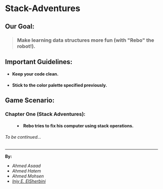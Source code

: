 # Stack-Adventures

## Our Goal:
>### Make learning data structures more fun (with "Rebo" the robot!).

## Important Guidelines:

+ #### Keep your code clean.
+ #### Stick to the color palette specified previously.

## Game Scenario:
<dl>
  <h3><dt>Chapter One (Stack Adventures):</dt></h3>
  <h4><dd><li>Rebo tries to fix his computer using stack operations.</li></dd></h4>
</dl>

###### <em>To be continued...</em>
---
<b>By:</b>
<ul>
<li><em>Ahmed Asaad</em></li>
<li><em>Ahmed Hatem</em></li>
<li><em>Ahmed Mohsen</em></li>
<li><em><a href="https://github.com/mercury-i">Injy E. ElSherbini</a></em></li>
</ul>
